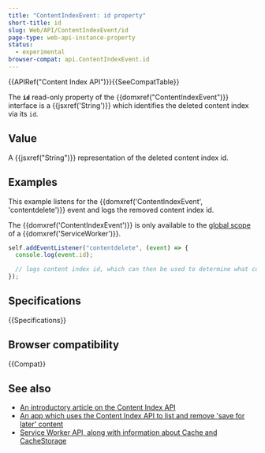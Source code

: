 ```yaml
---
title: "ContentIndexEvent: id property"
short-title: id
slug: Web/API/ContentIndexEvent/id
page-type: web-api-instance-property
status:
  - experimental
browser-compat: api.ContentIndexEvent.id
---
```


{{APIRef("Content Index API")}}{{SeeCompatTable}}

The **`id`** read-only property of the
{{domxref("ContentIndexEvent")}} interface is a {{jsxref('String')}} which identifies
the deleted content index via its `id`.

## Value

A {{jsxref("String")}} representation of the deleted content index id.

## Examples

This example listens for the {{domxref('ContentIndexEvent', 'contentdelete')}} event
and logs the removed content index id.

The {{domxref('ContentIndexEvent')}} is only available to the
[global scope](/en-US/docs/Web/API/ServiceWorkerGlobalScope) of a
{{domxref('ServiceWorker')}}.

```js
self.addEventListener("contentdelete", (event) => {
  console.log(event.id);

  // logs content index id, which can then be used to determine what content to delete from your cache
});
```

## Specifications

{{Specifications}}

## Browser compatibility

{{Compat}}

## See also

- [An introductory article on the Content Index API](https://developer.chrome.com/docs/capabilities/web-apis/content-indexing-api)
- [An app which uses the Content Index API to list and remove 'save for later' content](https://contentindex.dev/)
- [Service Worker API, along with information about Cache and CacheStorage](/en-US/docs/Web/API/Service_Worker_API)

